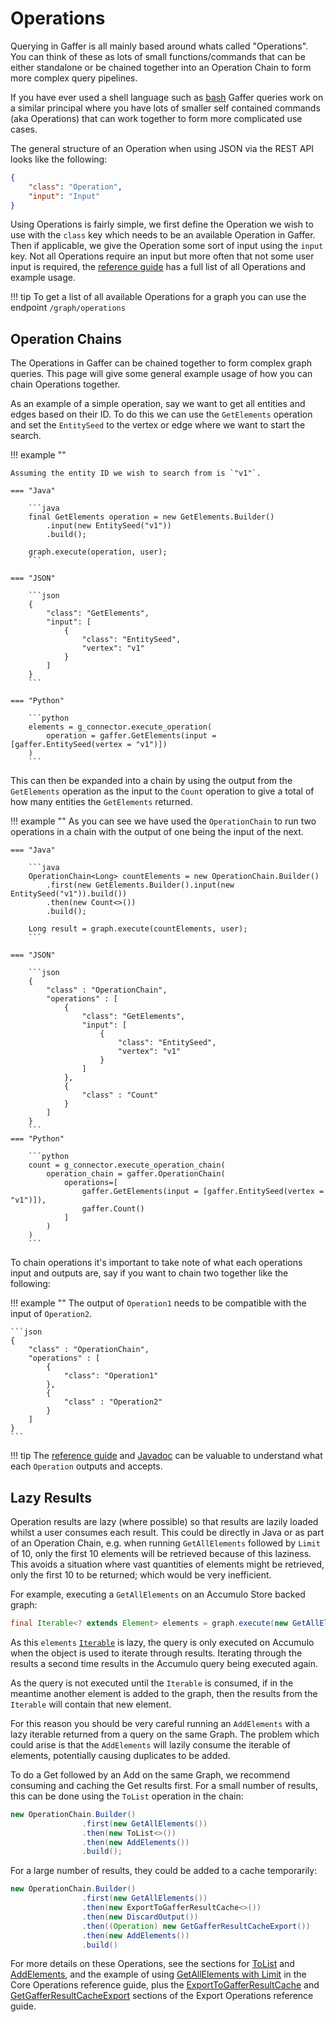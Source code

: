 # Operations

Querying in Gaffer is all mainly based around whats called "Operations". You can
think of these as lots of small functions/commands that can be either standalone
or be chained together into an Operation Chain to form more complex query
pipelines.

If you have ever used a shell language such as
[bash](https://www.gnu.org/software/bash/) Gaffer queries work on a similar
principal where you have lots of smaller self contained commands (aka
Operations) that can work together to form more complicated use cases.

The general structure of an Operation when using JSON via the REST API looks
like the following:

```json
{
    "class": "Operation",
    "input": "Input"
}
```

Using Operations is fairly simple, we first define the Operation we wish to use
with the `class` key which needs to be an available Operation in Gaffer. Then
if applicable, we give the Operation some sort of input using the `input` key.
Not all Operations require an input but more often that not some user input is
required, the [reference guide](../../../reference/operations-guide/operations.md) has
a full list of all Operations and example usage.

!!! tip
    To get a list of all available Operations for a graph you can use the
    endpoint `/graph/operations`

## Operation Chains

The Operations in Gaffer can be chained together to form complex graph queries.
This page will give some general example usage of how you can chain Operations
together.

As an example of a simple operation, say we want to get all entities and edges
based on their ID. To do this we can use the `GetElements` operation and set the
`EntitySeed` to the vertex or edge where we want to start the search.

!!! example ""

    Assuming the entity ID we wish to search from is `"v1"`.

    === "Java"

        ```java
        final GetElements operation = new GetElements.Builder()
            .input(new EntitySeed("v1"))
            .build();

        graph.execute(operation, user);
        ```

    === "JSON"

        ```json
        {
            "class": "GetElements",
            "input": [
                {
                    "class": "EntitySeed",
                    "vertex": "v1"
                }
            ]
        }
        ```

    === "Python"

        ```python
        elements = g_connector.execute_operation(
            operation = gaffer.GetElements(input = [gaffer.EntitySeed(vertex = "v1")])
        )
        ```


This can then be expanded into a chain by using the output from the
`GetElements` operation as the input to the `Count` operation to give a total of
how many entities the `GetElements` returned.

!!! example ""
    As you can see we have used the `OperationChain` to run two operations in a
    chain with the output of one being the input of the next.

    === "Java"

        ```java
        OperationChain<Long> countElements = new OperationChain.Builder()
            .first(new GetElements.Builder().input(new EntitySeed("v1")).build())
            .then(new Count<>())
            .build();

        Long result = graph.execute(countElements, user);
        ```

    === "JSON"

        ```json
        {
            "class" : "OperationChain",
            "operations" : [
                {
                    "class": "GetElements",
                    "input": [
                        {
                            "class": "EntitySeed",
                            "vertex": "v1"
                        }
                    ]
                },
                {
                    "class" : "Count"
                }
            ]
        }
        ```
    === "Python"

        ```python
        count = g_connector.execute_operation_chain(
            operation_chain = gaffer.OperationChain(
                operations=[
                    gaffer.GetElements(input = [gaffer.EntitySeed(vertex = "v1")]),
                    gaffer.Count()
                ]
            )
        )
        ```

To chain operations it's important to take note of what each operations input and
outputs are, say if you want to chain two together like the following:

!!! example ""
    The output of `Operation1` needs to be compatible with the input of
    `Operation2`.

    ```json
    {
        "class" : "OperationChain",
        "operations" : [
            {
                "class": "Operation1"
            },
            {
                "class" : "Operation2"
            }
        ]
    }
    ```

!!! tip
    The [reference guide](../../../reference/operations-guide/operations.md) and
    [Javadoc](../../../reference/javadoc.md) can be valuable to understand what
    each `Operation` outputs and accepts.

## Lazy Results

Operation results are lazy (where possible) so that results are lazily loaded whilst a
user consumes each result. This could be directly in Java or as part of an Operation
Chain, e.g. when running `GetAllElements` followed by `Limit` of 10, only the first 10
elements will be retrieved because of this laziness. This avoids a situation where vast
quantities of elements might be retrieved, only the first 10 to be returned; which would
be very inefficient.

For example, executing a `GetAllElements` on an Accumulo Store backed graph:

```java
final Iterable<? extends Element> elements = graph.execute(new GetAllElements(), getUser());
```

As this `elements` [`Iterable`](https://docs.oracle.com/javase/8/docs/api/java/lang/Iterable.html)
is lazy, the query is only executed on Accumulo when the object is used to iterate through results.
Iterating through the results a second time results in the Accumulo query being executed again.

As the query is not executed until the `Iterable` is consumed, if in the meantime another element
is added to the graph, then the results from the `Iterable` will contain that new element.

For this reason you should be very careful running an `AddElements` with a lazy iterable returned
from a query on the same Graph. The problem which could arise is that the `AddElements` will lazily
consume the iterable of elements, potentially causing duplicates to be added.

To do a Get followed by an Add on the same Graph, we recommend consuming and caching the Get results
first. For a small number of results, this can be done using the `ToList` operation in the chain:

```java
new OperationChain.Builder()
                .first(new GetAllElements())
                .then(new ToList<>())
                .then(new AddElements())
                .build();
```

For a large number of results, they could be added to a cache temporarily:

```java
new OperationChain.Builder()
                .first(new GetAllElements())
                .then(new ExportToGafferResultCache<>())
                .then(new DiscardOutput())
                .then((Operation) new GetGafferResultCacheExport())
                .then(new AddElements())
                .build()
```

For more details on these Operations, see the sections for [ToList](../../../reference/operations-guide/core.md#tolist)
and [AddElements](../../../reference/operations-guide/core.md#addelements), and the example of using
[GetAllElements with Limit](../../../reference/operations-guide/core.md#limit) in the Core Operations
reference guide, plus the [ExportToGafferResultCache](../../../reference/operations-guide/export.md#exporttogafferresultcache)
and [GetGafferResultCacheExport](../../../reference/operations-guide/export.md#getgafferresultcacheexport)
sections of the Export Operations reference guide.